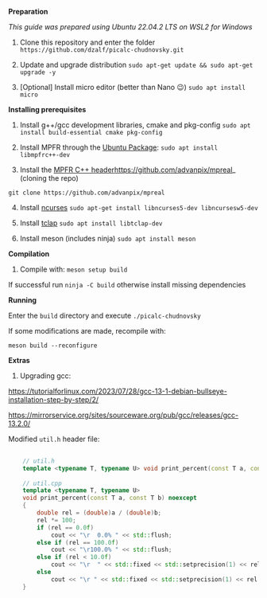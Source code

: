 
**Preparation**

_This guide was prepared using Ubuntu 22.04.2 LTS on WSL2 for Windows_

1. Clone this repository and enter the folder
`https://github.com/dzalf/picalc-chudnovsky.git`

2. Update and upgrade distribution
`sudo apt-get update && sudo apt-get upgrade -y`

2. [Optional] Install micro editor (better than Nano :wink:)
`sudo apt install micro`

**Installing prerequisites**

1. Install g++/gcc development libraries, cmake and pkg-config
`sudo apt install build-essential cmake pkg-config`

2. Install MPFR through the [Ubuntu Package](https://launchpad.net/ubuntu/+source/mpfrc%2B%2B):
`sudo apt install libmpfrc++-dev`

3. Install the [MPFR C++ header]()https://github.com/advanpix/mpreal_ (cloning the repo)
```
git clone https://github.com/advanpix/mpreal
```

4. Install [ncurses](https://en.wikipedia.org/wiki/Ncurses)
`sudo apt-get install libncurses5-dev libncursesw5-dev`

5. Install [tclap](https://launchpad.net/ubuntu/+source/tclap)
`sudo apt install libtclap-dev`

6. Install meson (includes ninja)
`sudo apt install meson`

**Compilation**

1. Compile with: `meson setup build`

If successful run `ninja -C build` otherwise install missing dependencies

**Running**

Enter the `build` directory and execute `./picalc-chudnovsky`

If some modifications are made, recompile with:

`meson build --reconfigure`


**Extras**

1. Upgrading gcc:

https://tutorialforlinux.com/2023/07/28/gcc-13-1-debian-bullseye-installation-step-by-step/2/

https://mirrorservice.org/sites/sourceware.org/pub/gcc/releases/gcc-13.2.0/

Modified `util.h` header file:

```cpp
	
	// util.h
	template <typename T, typename U> void print_percent(const T a, const U b) noexcept;
	
	// util.cpp
	template <typename T, typename U>
	void print_percent(const T a, const T b) noexcept
	{
		double rel = (double)a / (double)b;
		rel *= 100;
		if (rel == 0.0f)
			cout << "\r  0.0% " << std::flush;
		else if (rel == 100.0f)
			cout << "\r100.0% " << std::flush;
		else if (rel < 10.0f)
			cout << "\r  " << std::fixed << std::setprecision(1) << rel << "% " << std::flush;
		else
			cout << "\r " << std::fixed << std::setprecision(1) << rel << "% " << std::flush;
	}

```

